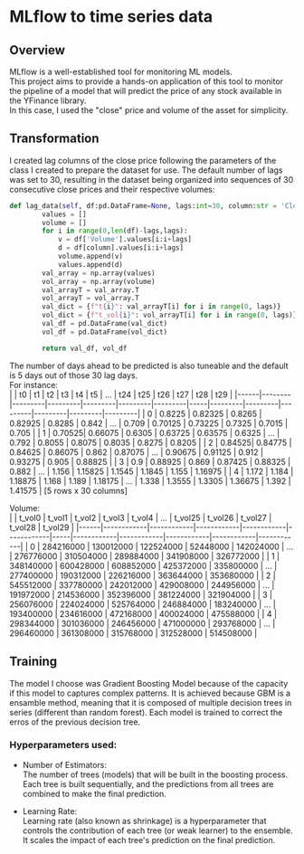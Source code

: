 # MLflow to time series data  
  
## Overview  
MLflow is a well-established tool for monitoring ML models.  
This project aims to provide a hands-on application of this tool to monitor the pipeline of a model that will predict the price of any stock available in the YFinance library.  
In this case, I used the "close" price and volume of the asset for simplicity.   
  
## Transformation  
I created lag columns of the close price following the parameters of the class I created to prepare the dataset for use. The default number of lags was set to 30, resulting in the dataset being organized into sequences of 30 consecutive close prices and their respective volumes:
  
```python   
def lag_data(self, df:pd.DataFrame=None, lags:int=30, column:str = 'Close'):
        values = []
        volume = []
        for i in range(0,len(df)-lags,lags):
            v = df['Volume'].values[i:i+lags]
            d = df[column].values[i:i+lags]
            volume.append(v)
            values.append(d)
        val_array = np.array(values)
        vol_array = np.array(volume)
        val_arrayT = val_array.T
        vol_arrayT = vol_array.T
        val_dict = {f"t{i}": val_arrayT[i] for i in range(0, lags)}
        vol_dict = {f"t_vol{i}": vol_arrayT[i] for i in range(0, lags)}
        val_df = pd.DataFrame(val_dict)
        vol_df = pd.DataFrame(vol_dict)

        return val_df, vol_df
```
  
The number of days ahead to be predicted is also tuneable and the default is 5 days out of those 30 lag days.  
For instance:  
|      |   t0   |   t1    |   t2    |   t3    |   t4    |   t5    | ... |   t24   |   t25   |   t26   |   t27   |   t28   |   t29   |
|------|--------|---------|---------|---------|---------|---------|-----|---------|---------|---------|---------|---------|---------|
|  0   | 0.8225 | 0.82325 | 0.8265  | 0.82925 | 0.8285  | 0.842   | ... | 0.709   | 0.70125 | 0.73225 | 0.7325  | 0.7015  | 0.705   |
|  1   | 0.70525| 0.66075 | 0.6305  | 0.63725 | 0.63575 | 0.6325  | ... | 0.792   | 0.8055  | 0.8075  | 0.8035  | 0.8275  | 0.8205  |
|  2   | 0.84525| 0.84775 | 0.84625 | 0.86075 | 0.862   | 0.87075 | ... | 0.90675 | 0.91125 | 0.912   | 0.93275 | 0.905   | 0.88825 |
|  3   | 0.9    | 0.88925 | 0.869   | 0.87425 | 0.88325 | 0.882   | ... | 1.156   | 1.15825 | 1.1545  | 1.1845  | 1.155   | 1.16975 |
|  4   | 1.172  | 1.184   | 1.18875 | 1.168   | 1.189   | 1.18175 | ... | 1.338   | 1.3555  | 1.3305  | 1.36675 | 1.392   | 1.41575 |
[5 rows x 30 columns]  
   
Volume:  
|      |   t_vol0   |   t_vol1   |   t_vol2   |   t_vol3   |   t_vol4   | ... |   t_vol25  |   t_vol26  |   t_vol27  |   t_vol28  |   t_vol29  |
|------|------------|------------|------------|------------|------------|-----|------------|------------|------------|------------|------------|
|  0   | 284216000  | 130012000  | 122524000  | 52448000   | 142024000  | ... | 276776000  | 310504000  | 289884000  | 341908000  | 326772000  |
|  1   | 348140000  | 600428000  | 608852000  | 425372000  | 335800000  | ... | 277400000  | 190312000  | 226216000  | 363644000  | 353680000  |
|  2   | 545512000  | 337780000  | 242012000  | 429008000  | 244956000  | ... | 191972000  | 214536000  | 352396000  | 381224000  | 321904000  |
|  3   | 256076000  | 224024000  | 525764000  | 246884000  | 183240000  | ... | 193400000  | 234616000  | 472168000  | 400024000  | 475588000  |
|  4   | 298344000  | 301036000  | 246456000  | 471000000  | 293768000  | ... | 296460000  | 361308000  | 315768000  | 312528000  | 514508000  |
  
##  Training  
The model I choose was Gradient Boosting Model because of the capacity if this model to captures complex patterns. It is achieved because GBM is a ensamble method, meaning that it is composed of multiple decision trees in series (different than random forest). Each model is trained to correct the erros of the previous decision tree.  
  
### Hyperparameters used:
- Number of Estimators:  
The number of trees (models) that will be built in the boosting process. Each tree is built sequentially, and the predictions from all trees are combined to make the final prediction.
  
- Learning Rate:  
Learning rate (also known as shrinkage) is a hyperparameter that controls the contribution of each tree (or weak learner) to the ensemble. It scales the impact of each tree's prediction on the final prediction.  
  




